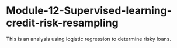 # Module-12-Supervised-learning-credit-risk-resampling

This is an analysis using logistic regression to determine risky loans.
